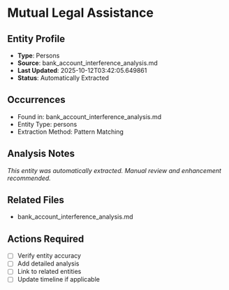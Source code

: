 # Mutual Legal Assistance

## Entity Profile
- **Type**: Persons
- **Source**: bank_account_interference_analysis.md
- **Last Updated**: 2025-10-12T03:42:05.649861
- **Status**: Automatically Extracted

## Occurrences
- Found in: bank_account_interference_analysis.md
- Entity Type: persons
- Extraction Method: Pattern Matching

## Analysis Notes
*This entity was automatically extracted. Manual review and enhancement recommended.*

## Related Files
- bank_account_interference_analysis.md

## Actions Required
- [ ] Verify entity accuracy
- [ ] Add detailed analysis
- [ ] Link to related entities
- [ ] Update timeline if applicable
